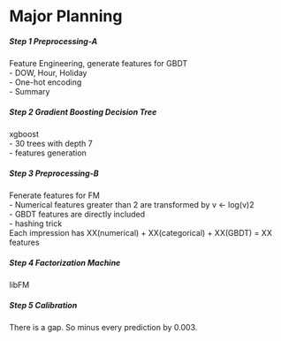 Major Planning
===================

##### Step 1 Preprocessing-A
Feature Engineering, generate features for GBDT<br>
	- DOW, Hour, Holiday<br>
	- One-hot encoding<br>
	- Summary<br>

##### Step 2 Gradient Boosting Decision Tree
xgboost<br>
	- 30 trees with depth 7<br>
	- features generation<br>

##### Step 3 Preprocessing-B
Fenerate features for FM<br>
	- Numerical features greater than 2 are transformed by v ← log(v)2<br>
	- GBDT features are directly included<br>
	- hashing trick<br>
Each impression has XX(numerical) + XX(categorical) + XX(GBDT) = XX features<br>

##### Step 4 Factorization Machine
libFM<br>

##### Step 5 Calibration
There is a gap. So minus every prediction by 0.003.<br>